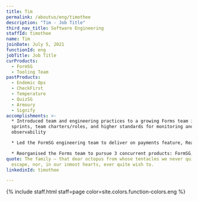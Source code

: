 ```yaml
---
title: Tim
permalink: /aboutus/eng/timothee
description: "Tim - Job Title"
third_nav_title: Software Engineering
staffId: timothee
name: Tim
joinDate: July 5, 2021
functionId: eng
jobTitle: Job Title
curProducts:
  - FormSG
  - Tooling Team
pastProducts:
  - Endemic Ops
  - CheckFirst
  - Temperature
  - QuizSG
  - Armoury
  - Signify
accomplishments: >-
  * Introduced team and engineering practices to a growing Forms team including
  sprints, team charters/roles, and higher standards for monitoring and
  observability

  * Led the FormSG engineering team to deliver on payments feature, React migration, SES migration, infrastructure upgrades and internal product operations administration tools

  * Reorganised the Forms team to pursue 3 concurrent products: FormSG, Signify, and CheckPoint
quote: The family – that dear octopus from whose tentacles we never quite
  escape, nor, in our inmost hearts, ever quite wish to.
linkedinId: timothee

---
```


{% include staff.html staff=page color=site.colors.function-colors.eng %}
